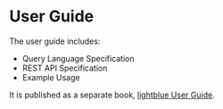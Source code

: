 # User Guide
The user guide includes:
* Query Language Specification
* REST API Specification
* Example Usage

It is published as a separate book, [lightblue User Guide](http://docs.lightblue.io).
